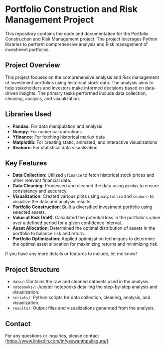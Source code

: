 
# Portfolio Construction and Risk Management Project

This repository contains the code and documentation for the Portfolio Construction and Risk Management  project. The project leverages Python libraries to perform comprehensive analysis and Risk management of investment portfolios.

## Project Overview

This project focuses on the comprehensive analysis and Risk management of investment portfolios using historical stock data. The analysis aims to help stakeholders and investors make informed decisions based on data-driven insights. The primary tasks performed include data collection, cleaning, analysis, and visualization.

## Libraries Used

- **Pandas**: For data manipulation and analysis
- **Numpy**: For numerical operations
- **Yfinance**: For fetching historical market data
- **Matplotlib**: For creating static, animated, and interactive visualizations
- **Seaborn**: For statistical data visualization

## Key Features
- **Data Collection**: Utilized `yfinance` to fetch historical stock prices and other relevant financial data.
- **Data Cleaning**: Processed and cleaned the data using `pandas` to ensure consistency and accuracy.
- **Visualization**: Created various plots using `matplotlib` and `seaborn` to visualize the data and analysis results.
- **Portfolio Construction**: Built a diversified investment portfolio using selected assets.
- **Value at Risk (VaR)**: Calculated the potential loss in the portfolio's value over a defined period for a given confidence interval.
- **Asset Allocation**: Determined the optimal distribution of assets in the portfolio to balance risk and return.
- **Portfolio Optimization**: Applied optimization techniques to determine the optimal asset allocation for maximizing returns and minimizing risk.

If you have any more details or features to include, let me know!
## Project Structure

- `data/`: Contains the raw and cleaned datasets used in the analysis.
- `notebooks/`: Jupyter notebooks detailing the step-by-step analysis and visualization.
- `scripts/`: Python scripts for data collection, cleaning, analysis, and visualization.
- `results/`: Output files and visualizations generated from the analysis.


## Contact

For any questions or inquiries, please contact [https://www.linkedin.com/in/yeswanthpullagura/].
